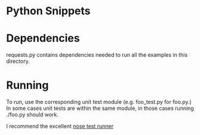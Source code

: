 # Python Snippets

# Dependencies
requests.py contains dependencies needed to run all the examples in this directory.

# Running
To run, use the corresponding unit test module (e.g. foo_test.py for foo.py.) In some cases unit tests are within the same module, in those cases running ./foo.py should work.

I recommend the excellent [nose test runner](https://nose.readthedocs.org/en/latest/)
